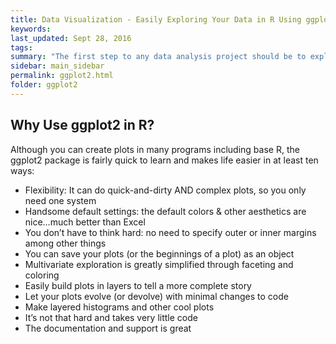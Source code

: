 ```yaml
---
title: Data Visualization - Easily Exploring Your Data in R Using ggplot2
keywords:
last_updated: Sept 28, 2016
tags: 
summary: "The first step to any data analysis project should be to explore your data.  The easiest and fastest way to do this is through graphics."
sidebar: main_sidebar
permalink: ggplot2.html
folder: ggplot2
---
```


## Why Use ggplot2 in R?

Although you can create plots in many programs including base R, the ggplot2 package is fairly quick to learn and makes life easier in at least ten ways:

* Flexibility: It can do quick-and-dirty AND complex plots, so you only need one system
* Handsome default settings: the default colors & other aesthetics are nice…much better than Excel
* You don’t have to think hard: no need to specify outer or inner margins among other things
* You can save your plots (or the beginnings of a plot) as an object
* Multivariate exploration is greatly simplified through faceting and coloring
* Easily build plots in layers to tell a more complete story
* Let your plots evolve (or devolve) with minimal changes to code
* Make layered histograms and other cool plots
* It’s not that hard and takes very little code
* The documentation and support is great



